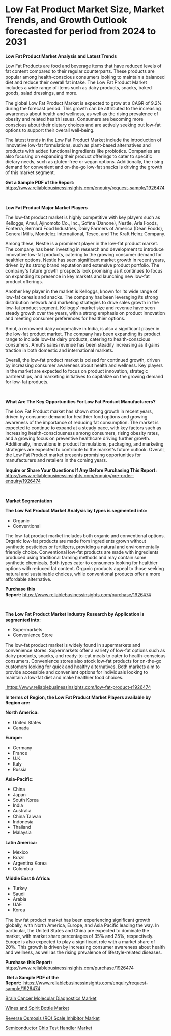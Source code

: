 <p><h1>Low Fat Product Market Size, Market Trends, and Growth Outlook forecasted for period from 2024 to 2031</h1></p><p><strong>Low Fat Product Market Analysis and Latest Trends</strong></p>
<p><p>Low Fat Products are food and beverage items that have reduced levels of fat content compared to their regular counterparts. These products are popular among health-conscious consumers looking to maintain a balanced diet and reduce their overall fat intake. The Low Fat Product Market includes a wide range of items such as dairy products, snacks, baked goods, salad dressings, and more.</p><p>The global Low Fat Product Market is expected to grow at a CAGR of 9.2% during the forecast period. This growth can be attributed to the increasing awareness about health and wellness, as well as the rising prevalence of obesity and related health issues. Consumers are becoming more conscious about their dietary choices and are actively seeking out low-fat options to support their overall well-being.</p><p>The latest trends in the Low Fat Product Market include the introduction of innovative low-fat formulations, such as plant-based alternatives and products with added functional ingredients like probiotics. Companies are also focusing on expanding their product offerings to cater to specific dietary needs, such as gluten-free or vegan options. Additionally, the rising demand for convenient and on-the-go low-fat snacks is driving the growth of this market segment.</p></p>
<p><strong>Get a Sample PDF of the Report:&nbsp;</strong> <a href="https://www.reliablebusinessinsights.com/enquiry/request-sample/1926474">https://www.reliablebusinessinsights.com/enquiry/request-sample/1926474</a></p>
<p>&nbsp;</p>
<p><strong>Low Fat Product Major Market Players</strong></p>
<p><p>The low-fat product market is highly competitive with key players such as Kelloggs, Amul, Ajinomoto Co., Inc., Sofina (Danone), Nestle, Arla Foods, Fonterra, Bernard Food Industries, Dairy Farmers of America (Dean Foods), General Mills, Mondelez International, Tesco, and The Kraft Heinz Company.</p><p>Among these, Nestle is a prominent player in the low-fat product market. The company has been investing in research and development to introduce innovative low-fat products, catering to the growing consumer demand for healthier options. Nestle has seen significant market growth in recent years, driven by its strong brand reputation and extensive product portfolio. The company's future growth prospects look promising as it continues to focus on expanding its presence in key markets and launching new low-fat product offerings.</p><p>Another key player in the market is Kelloggs, known for its wide range of low-fat cereals and snacks. The company has been leveraging its strong distribution network and marketing strategies to drive sales growth in the low-fat product segment. Kelloggs' market size and revenue have seen steady growth over the years, with a strong emphasis on product innovation and meeting consumer preferences for healthier options.</p><p>Amul, a renowned dairy cooperative in India, is also a significant player in the low-fat product market. The company has been expanding its product range to include low-fat dairy products, catering to health-conscious consumers. Amul's sales revenue has been steadily increasing as it gains traction in both domestic and international markets.</p><p>Overall, the low-fat product market is poised for continued growth, driven by increasing consumer awareness about health and wellness. Key players in the market are expected to focus on product innovation, strategic partnerships, and marketing initiatives to capitalize on the growing demand for low-fat products.</p></p>
<p>&nbsp;</p>
<p><strong>What Are The Key Opportunities For Low Fat Product Manufacturers?</strong></p>
<p><p>The Low Fat Product market has shown strong growth in recent years, driven by consumer demand for healthier food options and growing awareness of the importance of reducing fat consumption. The market is expected to continue to expand at a steady pace, with key factors such as increasing health-consciousness among consumers, rising obesity rates, and a growing focus on preventive healthcare driving further growth. Additionally, innovations in product formulations, packaging, and marketing strategies are expected to contribute to the market's future outlook. Overall, the Low Fat Product market presents promising opportunities for manufacturers and retailers in the coming years.</p></p>
<p><strong>Inquire or Share Your Questions If Any Before Purchasing This Report:</strong> <a href="https://www.reliablebusinessinsights.com/enquiry/pre-order-enquiry/1926474">https://www.reliablebusinessinsights.com/enquiry/pre-order-enquiry/1926474</a></p>
<p>&nbsp;</p>
<p><strong>Market Segmentation</strong></p>
<p><strong>The Low Fat Product Market Analysis by types is segmented into:</strong></p>
<p><ul><li>Organic</li><li>Conventional</li></ul></p>
<p><p>The low-fat product market includes both organic and conventional options. Organic low-fat products are made from ingredients grown without synthetic pesticides or fertilizers, providing a natural and environmentally friendly choice. Conventional low-fat products are made with ingredients produced using traditional farming methods and may contain some synthetic chemicals. Both types cater to consumers looking for healthier options with reduced fat content. Organic products appeal to those seeking natural and sustainable choices, while conventional products offer a more affordable alternative.</p></p>
<p><strong>Purchase this Report:&nbsp;</strong><a href="https://www.reliablebusinessinsights.com/purchase/1926474">https://www.reliablebusinessinsights.com/purchase/1926474</a></p>
<p>&nbsp;</p>
<p><strong>The Low Fat Product Market Industry Research by Application is segmented into:</strong></p>
<p><ul><li>Supermarkets</li><li>Convenience Store</li></ul></p>
<p><p>The low-fat product market is widely found in supermarkets and convenience stores. Supermarkets offer a variety of low-fat options such as dairy products, snacks, and ready-to-eat meals to cater to health-conscious consumers. Convenience stores also stock low-fat products for on-the-go customers looking for quick and healthy alternatives. Both markets aim to provide accessible and convenient options for individuals looking to maintain a low-fat diet and make healthier food choices.</p></p>
<p><a href="https://www.reliablebusinessinsights.com/low-fat-product-r1926474">&nbsp;https://www.reliablebusinessinsights.com/low-fat-product-r1926474</a></p>
<p><strong>In terms of Region, the Low Fat Product Market Players available by Region are:</strong></p>
<p>
    <p> <strong> North America: </strong>
        <ul>
            <li>United States</li>
            <li>Canada</li>
        </ul>
        </p> 
    <p> <strong> Europe: </strong>
        <ul>
            <li>Germany</li>
            <li>France</li>
            <li>U.K.</li>
            <li>Italy</li>
            <li>Russia</li>
        </ul>
        </p> 
    <p> <strong> Asia-Pacific: </strong>
        <ul>
            <li>China</li>
            <li>Japan</li>
            <li>South Korea</li>
            <li>India</li>
            <li>Australia</li>
            <li>China Taiwan</li>
            <li>Indonesia</li>
            <li>Thailand</li>
            <li>Malaysia</li>
        </ul>
        </p> 
    <p> <strong> Latin America: </strong>
        <ul>
            <li>Mexico</li>
            <li>Brazil</li>
            <li>Argentina Korea</li>
            <li>Colombia</li>
        </ul>
        </p> 
    <p> <strong> Middle East & Africa: </strong>
        <ul>
            <li>Turkey</li>
            <li>Saudi</li>
            <li>Arabia</li>
            <li>UAE</li>
            <li>Korea</li>
        </ul>
    </p>
    </p>
<p><p>The low fat product market has been experiencing significant growth globally, with North America, Europe, and Asia Pacific leading the way. In particular, the United States and China are expected to dominate the market, with market share percentages of 35% and 25%, respectively. Europe is also expected to play a significant role with a market share of 20%. This growth is driven by increasing consumer awareness about health and wellness, as well as the rising prevalence of lifestyle-related diseases.</p></p>
<p><strong>Purchase this Report: </strong><a href="https://www.reliablebusinessinsights.com/purchase/1926474">https://www.reliablebusinessinsights.com/purchase/1926474</a></p>
<p>&nbsp;<strong>Get a Sample PDF of the Report:&nbsp;&nbsp;</strong><a href="https://www.reliablebusinessinsights.com/enquiry/request-sample/1926474">https://www.reliablebusinessinsights.com/enquiry/request-sample/1926474</a></p>
<p><strong></strong></p>
<p><p><a href="https://medium.com/@kaitlynkristyfj13/global-brain-cancer-molecular-diagnostics-market-by-product-type-by-application-by-region-and-7a43451c2202">Brain Cancer Molecular Diagnostics Market</a></p><p><a href="https://github.com/nandosuryapratama/Market-Research-Report-List-1/blob/main/wines-and-spirit-bottle-market.md">Wines and Spirit Bottle Market</a></p><p><a href="https://medium.com/@chellamarie1961/reverse-osmosis-ro-scale-inhibitor-market-a-global-and-regional-analysis-focus-on-end-user-7ee044ae85b3">Reverse Osmosis (RO) Scale Inhibitor Market</a></p><p><a href="https://github.com/rionkhanvai01/Market-Research-Report-List-1/blob/main/semiconductor-chip-test-handler-market.md">Semiconductor Chip Test Handler Market</a></p></p>